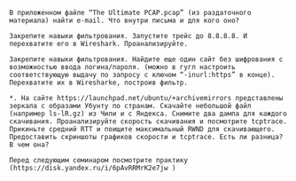 
    В приложенном файле “The Ultimate PCAP.pcap” (из раздаточного материала) найти e-mail. Что внутри письма и для кого оно?

    Закрепите навыки фильтрования. Запустите трейс до 8.8.8.8. И перехватите его в Wireshark. Проанализируйте.

    Закрепите навыки фильтрования. Найдите еще один сайт без шифрования с возможностью ввода логина/пароля. (можно в гугл настроить соответствующую выдачу по запросу с ключом “-inurl:https” в конце). Перехватите их в Wiresharke, построив фильтр.

    *. На сайте https://launchpad.net/ubuntu/+archivemirrors представлены зеркала с образами Убунту по странам. Скачайте небольшой файл (например ls-lR.gz) из Чили и с Яндекса. Снимите два дампа для каждого скачивания. Проанализируйте скорость скачивания и посмотрите tcptrace. Прикиньте средний RTT и поищите максимальный RWND для скачивающего.
    Предоставить скриншоты графиков скорости и tcptrace. Есть ли разница? В чем она?

    Перед следующим семинаром посмотрите практику (https://disk.yandex.ru/i/6pAvRRMrK2e7jw )


